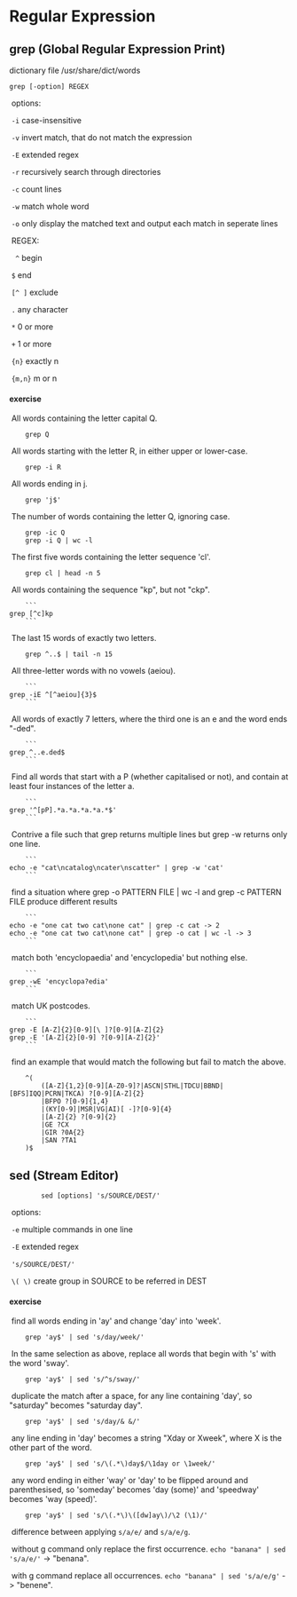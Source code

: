 # Regular Expression

## grep (Global Regular Expression Print)

dictionary file /usr/share/dict/words 

    grep [-option] REGEX 
​        options:

​            ```-i``` case-insensitive

​            ```-v``` invert match, that do not match the expression

​            ```-E``` extended regex 

​            ```-r``` recursively search through directories

​            ```-c``` count lines

​            ```-w``` match whole word

​            ```-o``` only display the matched text and output each match in seperate lines

​        REGEX:

​           ``` ^``` begin

​            ```$``` end

​           ``` [^ ] ``` exclude

​            ```.``` any character

​            ```*``` 0 or more

​            ```+``` 1 or more

​            ```{n}``` exactly n 

​            ```{m,n}``` m or n

#### exercise

​	All words containing the letter capital Q. 

```
	grep Q 
```

​	All words starting with the letter R, in either upper or lower-case. 

```
	grep -i R 
```

​	All words ending in j. 

```
	grep 'j$'
```

​	The number of words containing the letter Q, ignoring case.

```
	grep -ic Q
	grep -i Q | wc -l
```

​	The first five words containing the letter sequence 'cl'.

```
	grep cl | head -n 5
```

​	All words containing the sequence "kp", but not "ckp". 

        ``` 
    grep [^c]kp 
        ```

​	The last 15 words of exactly two letters.

```
	grep ^..$ | tail -n 15 
```

​    All three-letter words with no vowels (aeiou).

        ``` 
    grep -iE ^[^aeiou]{3}$ 
        ```

​    All words of exactly 7 letters, where the third one is an e and the word ends "-ded".

        ``` 
    grep ^..e.ded$ 
        ```

​    Find all words that start with a P (whether capitalised or not), and contain at least four instances of the letter a. 

        ``` 
    grep '^[pP].*a.*a.*a.*a.*$' 
        ```

​    Contrive a file such that grep returns multiple lines but grep -w returns only one line.

        ``` 
    echo -e "cat\ncatalog\ncater\nscatter" | grep -w 'cat' 
        ```

​    find a situation where grep -o PATTERN FILE | wc -l and grep -c PATTERN FILE produce different results

        ```
    echo -e "one cat two cat\none cat" | grep -c cat -> 2
    echo -e "one cat two cat\none cat" | grep -o cat | wc -l -> 3
        ```

​	match both 'encyclopaedia' and 'encyclopedia' but nothing else.

        ```
    grep -wE 'encyclopa?edia' 
        ```

​    match UK postcodes.

        ```
    grep -E [A-Z]{2}[0-9][\ ]?[0-9][A-Z]{2} 
    grep -E '[A-Z]{2}[0-9] ?[0-9][A-Z]{2}'
        ```


​	find an example that would match the following but fail to match the above.

    	^(
            ([A-Z]{1,2}[0-9][A-Z0-9]?|ASCN|STHL|TDCU|BBND|[BFS]IQQ|PCRN|TKCA) ?[0-9][A-Z]{2}
            |BFPO ?[0-9]{1,4}
            |(KY[0-9]|MSR|VG|AI)[ -]?[0-9]{4}
            |[A-Z]{2} ?[0-9]{2}
            |GE ?CX
            |GIR ?0A{2}
            |SAN ?TA1
        )$

## sed (Stream Editor)
            sed [options] 's/SOURCE/DEST/'

​	options:

​		```-e``` multiple commands in one line

​		```-E``` extended regex

​	```'s/SOURCE/DEST/'```

​		```\( \)``` create group in SOURCE to be referred in DEST

#### exercise

​	find all words ending in 'ay' and change 'day' into 'week'.

```
	grep 'ay$' | sed 's/day/week/' 
```

​	In the same selection as above, replace all words that begin with 's' with the word 'sway'.

```
	grep 'ay$' | sed 's/^s/sway/'
```

​	duplicate the match after a space, for any line containing 'day', so "saturday" becomes "saturday day".

```
	grep 'ay$' | sed 's/day/& &/'
```

​	any line ending in 'day' becomes a string "Xday or Xweek", where X is the other part of the word.

```
	grep 'ay$' | sed 's/\(.*\)day$/\1day or \1week/'
```

​	any word ending in either 'way' or 'day' to be flipped around and parenthesised, so 'someday' becomes 'day (some)' and 'speedway' becomes 'way (speed)'.

```
	grep 'ay$' | sed 's/\(.*\)\([dw]ay\)/\2 (\1)/'
```

​	difference between applying ```s/a/e/``` and ```s/a/e/g```.

​		without g command only replace the first occurrence. ``` echo "banana" | sed 's/a/e/' ``` -> "benana".

​		with g command replace all occurrences. ``` echo "banana" | sed 's/a/e/g' ``` -> "benene".   

